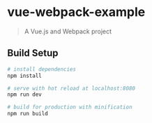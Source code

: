 # vue-webpack-example

> A Vue.js and Webpack project

## Build Setup

``` bash
# install dependencies
npm install

# serve with hot reload at localhost:8080
npm run dev

# build for production with minification
npm run build